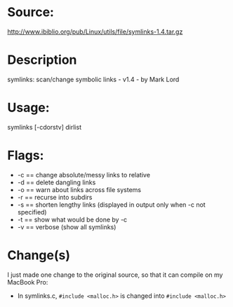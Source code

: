 # Source:

<a href="http://www.ibiblio.org/pub/Linux/utils/file/symlinks-1.4.tar.gz">http://www.ibiblio.org/pub/Linux/utils/file/symlinks-1.4.tar.gz</a>

# Description

symlinks: scan/change symbolic links - v1.4 - by Mark Lord

# Usage:

symlinks [-cdorstv] dirlist

# Flags:

* -c == change absolute/messy links to relative
* -d == delete dangling links
* -o == warn about links across file systems
* -r == recurse into subdirs
* -s == shorten lengthy links (displayed in output only when -c not specified)
* -t == show what would be done by -c
* -v == verbose (show all symlinks)

# Change(s)

I just made one change to the original source, so that it can compile on my MacBook Pro:

* In symlinks.c, `#include <malloc.h>` is changed into `#include <malloc.h>`
